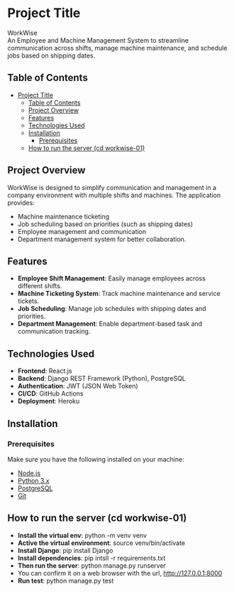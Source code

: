 # Project Title

WorkWise  
An Employee and Machine Management System to streamline communication across shifts, manage machine maintenance, and schedule jobs based on shipping dates.

## Table of Contents
- [Project Title](#project-title)
  - [Table of Contents](#table-of-contents)
  - [Project Overview](#project-overview)
  - [Features](#features)
  - [Technologies Used](#technologies-used)
  - [Installation](#installation)
    - [Prerequisites](#prerequisites)
  - [How to run the server (cd workwise-01)](#how-to-run-the-server-cd-workwise-01)

## Project Overview

WorkWise is designed to simplify communication and management in a company environment with multiple shifts and machines. The application provides:
- Machine maintenance ticketing
- Job scheduling based on priorities (such as shipping dates)
- Employee management and communication
- Department management system for better collaboration.

## Features
- **Employee Shift Management**: Easily manage employees across different shifts.
- **Machine Ticketing System**: Track machine maintenance and service tickets.
- **Job Scheduling**: Manage job schedules with shipping dates and priorities.
- **Department Management**: Enable department-based task and communication tracking.

## Technologies Used
- **Frontend**: React.js
- **Backend**: Django REST Framework (Python), PostgreSQL
- **Authentication**: JWT (JSON Web Token)
- **CI/CD**: GitHub Actions
- **Deployment**: Heroku

## Installation

### Prerequisites
Make sure you have the following installed on your machine:
- [Node.js](https://nodejs.org/)
- [Python 3.x](https://www.python.org/downloads/)
- [PostgreSQL](https://www.postgresql.org/download/)
- [Git](https://git-scm.com/)

## How to run the server (cd workwise-01)
- **Install the virtual env**: python -m venv venv
- **Active the virtual environment**: source venv/bin/activate
- **Install Django**: pip install Django
- **Install dependencies**: pip intsll -r requirements.txt
- **Then run the server**: python manage.py runserver
- You can confirm it on a web browser with the url, http://127.0.0.1:8000
- **Run test**: python manage.py test